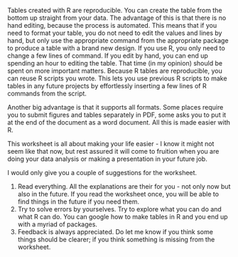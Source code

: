 Tables created with R are reproducible.
You can create the table from the bottom up straight from your data.
The advantage of this is that there is no hand editing, because the process is automated.
This means that if you need to format your table, you do not need to edit the values and lines by hand, but only use the appropriate command from the appropriate package to produce a table with a brand new design.
If you use R, you only need to change a few lines of command.
If you edit by hand, you can end up spending an hour to editing the table.
That time (in my opinion) should be spent on more important matters.
Because R tables are reproducible, you can reuse R scripts you wrote.
This lets you use previous R scripts to make tables in any future projects by effortlessly inserting a few lines of R commands from the script.

Another big advantage is that it supports all formats.
Some places require you to submit figures and tables separately in PDF, some asks you to put it at the end of the document as a word document.
All this is made easier with R.

This worksheet is all about making your life easier - I know it might not seem like that now, but rest assured it will come to fruition when you are doing your data analysis or making a presentation in your future job.

I would only give you a couple of suggestions for the worksheet. 

1. Read everything. All the explanations are their for you - not only now but also in the future. If you read the worksheet once, you will be able to find things in the future if you need them.
2. Try to solve errors by yourselves. Try to explore what you can do and what R can do. You can google how to make tables in R and you end up with a myriad of packages.
3. Feedback is always appreciated. Do let me know if you think some things should be clearer; if you think something is missing from the worksheet.
